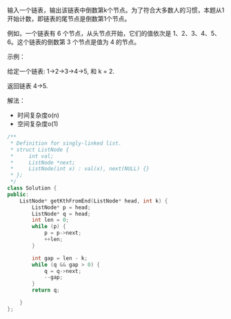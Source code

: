 <!--
 * @Author: huangqianfei
 * @Date: 2023-09-17 19:53:30
 * @LastEditTime: 2023-09-17 19:54:48
 * @Description: 
-->
输入一个链表，输出该链表中倒数第k个节点。为了符合大多数人的习惯，本题从1开始计数，即链表的尾节点是倒数第1个节点。

例如，一个链表有 6 个节点，从头节点开始，它们的值依次是 1、2、3、4、5、6。这个链表的倒数第 3 个节点是值为 4 的节点。

 

示例：

给定一个链表: 1->2->3->4->5, 和 k = 2.

返回链表 4->5.

解法：
* 时间复杂度o(n)
* 空间复杂度o(1)
```cpp
/**
 * Definition for singly-linked list.
 * struct ListNode {
 *     int val;
 *     ListNode *next;
 *     ListNode(int x) : val(x), next(NULL) {}
 * };
 */
class Solution {
public:
    ListNode* getKthFromEnd(ListNode* head, int k) {
        ListNode* p = head;
        ListNode* q = head;
        int len = 0;
        while (p) {
            p = p->next;
            ++len;
        }

        int gap = len - k;
        while (q && gap > 0) {
            q = q->next;
            --gap;
        }
        return q;

    }
};
```